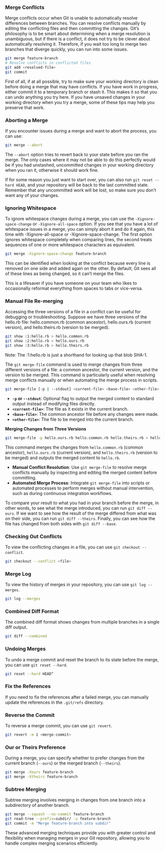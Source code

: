 ### Merge Conflicts
Merge conflicts occur when Git is unable to automatically resolve differences between branches. You can resolve conflicts manually by editing the conflicting files and then committing the changes. Git’s philosophy is to be smart about determining when a merge resolution is unambiguous, but if there is a conflict, it does not try to be clever about automatically resolving it. Therefore, if you wait too long to merge two branches that diverge quickly, you can run into some issues.

```bash
git merge feature-branch
# Resolve conflicts in conflicted files
git add <resolved-file>
git commit
```

First of all, if at all possible, try to make sure your working directory is clean before doing a merge that may have conflicts. If you have work in progress, either commit it to a temporary branch or stash it. This makes it so that you can undo anything you try here. If you have unsaved changes in your working directory when you try a merge, some of these tips may help you preserve that work.


### Aborting a Merge
If you encounter issues during a merge and want to abort the process, you can use:

```bash
git merge --abort
```
The `--abort` option tries to revert back to your state before you ran the merge. The only cases where it may not be able to do this perfectly would be if you had unstashed, uncommitted changes in your working directory when you ran it, otherwise it should work fine.

If for some reason you just want to start over, you can also run `git reset --hard HEAD`, and your repository will be back to the last committed state. Remember that any uncommitted work will be lost, so make sure you don’t want any of your changes.

### Ignoring Whitespace
To ignore whitespace changes during a merge, you can use the `-Xignore-space-change` or `-Xignore-all-space` option. If you see that you have a lot of whitespace issues in a merge, you can simply abort it and do it again, this time with -Xignore-all-space or -Xignore-space-change. The first option ignores whitespace completely when comparing lines, the second treats sequences of one or more whitespace characters as equivalent.

```bash
git merge -Xignore-space-change feature-branch
```

This can be identified when looking at the conflict because every line is removed on one side and added again on the other. By default, Git sees all of these lines as being changed, so it can’t merge the files.

This is a lifesaver if you have someone on your team who likes to occasionally reformat everything from spaces to tabs or vice-versa.

### Manual File Re-merging


Accessing the three versions of a file in a conflict can be useful for debugging or troubleshooting. Suppose we have three versions of the hello.rb file: hello.common.rb (common ancestor), hello.ours.rb (current version), and hello.theirs.rb (version to be merged).

```bash
git show :1:hello.rb > hello.common.rb
git show :2:hello.rb > hello.ours.rb
git show :3:hello.rb > hello.theirs.rb
```
Note: The :1:hello.rb is just a shorthand for looking up that blob SHA-1.

The `git merge-file` command is used to merge changes from three different versions of a file: a common ancestor, the current version, and the version to be merged. This command is particularly useful when resolving merge conflicts manually or when automating the merge process in scripts. 

```bash
git merge-file [-p | --stdout] <current-file> <base-file> <other-file>
```

- **`-p` or `--stdout`**: Optional flag to output the merged content to standard output instead of modifying files directly.
- **`<current-file>`**: The file as it exists in the current branch.
- **`<base-file>`**: The common ancestor file before any changes were made.
- **`<other-file>`**: The file to be merged into the current branch.

**Merging Changes from Three Versions**
   ```bash
   git merge-file -p hello.ours.rb hello.common.rb hello.theirs.rb > hello.rb
   ```
   This command merges the changes from `hello.common.rb` (common ancestor), `hello.ours.rb` (current version), and `hello.theirs.rb` (version to be merged) and outputs the merged content to `hello.rb`.

- **Manual Conflict Resolution**: Use `git merge-file` to resolve merge conflicts manually by inspecting and editing the merged content before committing.
- **Automated Merge Process**: Integrate `git merge-file` into scripts or automated processes to perform merges without manual intervention, such as during continuous integration workflows.

To compare your result to what you had in your branch before the merge, in other words, to see what the merge introduced, you can run `git diff --ours`. If we want to see how the result of the merge differed from what was on their side, you can run `git diff --theirs`. Finally, you can see how the file has changed from both sides with `git diff --base`.

### Checking Out Conflicts
To view the conflicting changes in a file, you can use `git checkout --conflict`.

```bash
git checkout --conflict <file>
```

### Merge Log
To view the history of merges in your repository, you can use `git log --merges`.

```bash
git log --merges
```

### Combined Diff Format
The combined diff format shows changes from multiple branches in a single diff output.

```bash
git diff --combined
```

### Undoing Merges
To undo a merge commit and reset the branch to its state before the merge, you can use `git reset --hard`.

```bash
git reset --hard HEAD^
```

### Fix the References
If you need to fix the references after a failed merge, you can manually update the references in the `.git/refs` directory.

### Reverse the Commit
To reverse a merge commit, you can use `git revert`.

```bash
git revert -m 1 <merge-commit>
```

### Our or Theirs Preference
During a merge, you can specify whether to prefer changes from the current branch (`--ours`) or the merged branch (`--theirs`).

```bash
git merge -Xours feature-branch
git merge -Xtheirs feature-branch
```

### Subtree Merging
Subtree merging involves merging in changes from one branch into a subdirectory of another branch.

```bash
git merge --squash --no-commit feature-branch
git read-tree --prefix=subdir/ -u feature-branch
git commit -m "Merge feature-branch into subdir"
```

These advanced merging techniques provide you with greater control and flexibility when managing merges in your Git repository, allowing you to handle complex merging scenarios efficiently.